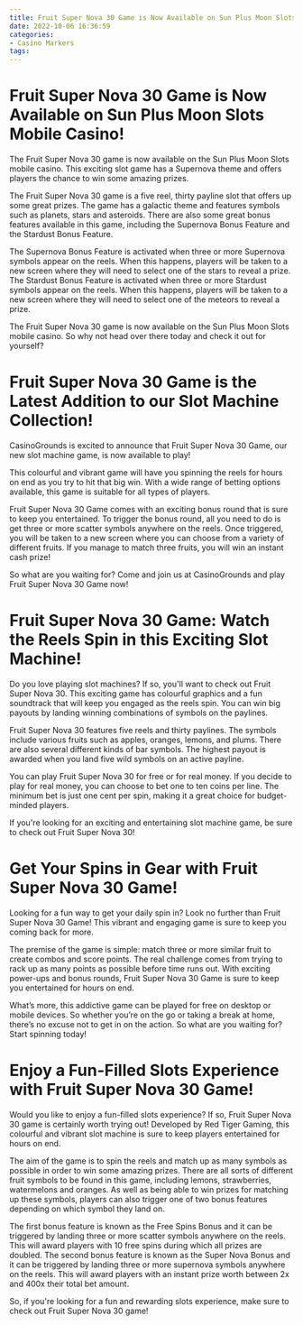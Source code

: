 ```yaml
---
title: Fruit Super Nova 30 Game is Now Available on Sun Plus Moon Slots Mobile Casino!
date: 2022-10-06 16:36:59
categories:
- Casino Markers
tags:
---
```



#  Fruit Super Nova 30 Game is Now Available on Sun Plus Moon Slots Mobile Casino!

The Fruit Super Nova 30 game is now available on the Sun Plus Moon Slots mobile casino. This exciting slot game has a Supernova theme and offers players the chance to win some amazing prizes.

The Fruit Super Nova 30 game is a five reel, thirty payline slot that offers up some great prizes. The game has a galactic theme and features symbols such as planets, stars and asteroids. There are also some great bonus features available in this game, including the Supernova Bonus Feature and the Stardust Bonus Feature.

The Supernova Bonus Feature is activated when three or more Supernova symbols appear on the reels. When this happens, players will be taken to a new screen where they will need to select one of the stars to reveal a prize. The Stardust Bonus Feature is activated when three or more Stardust symbols appear on the reels. When this happens, players will be taken to a new screen where they will need to select one of the meteors to reveal a prize.

The Fruit Super Nova 30 game is now available on the Sun Plus Moon Slots mobile casino. So why not head over there today and check it out for yourself?

#  Fruit Super Nova 30 Game is the Latest Addition to our Slot Machine Collection!

CasinoGrounds is excited to announce that Fruit Super Nova 30 Game, our new slot machine game, is now available to play!

This colourful and vibrant game will have you spinning the reels for hours on end as you try to hit that big win. With a wide range of betting options available, this game is suitable for all types of players.

Fruit Super Nova 30 Game comes with an exciting bonus round that is sure to keep you entertained. To trigger the bonus round, all you need to do is get three or more scatter symbols anywhere on the reels. Once triggered, you will be taken to a new screen where you can choose from a variety of different fruits. If you manage to match three fruits, you will win an instant cash prize!

So what are you waiting for? Come and join us at CasinoGrounds and play Fruit Super Nova 30 Game now!

#  Fruit Super Nova 30 Game: Watch the Reels Spin in this Exciting Slot Machine!

Do you love playing slot machines? If so, you'll want to check out Fruit Super Nova 30. This exciting game has colourful graphics and a fun soundtrack that will keep you engaged as the reels spin. You can win big payouts by landing winning combinations of symbols on the paylines.

Fruit Super Nova 30 features five reels and thirty paylines. The symbols include various fruits such as apples, oranges, lemons, and plums. There are also several different kinds of bar symbols. The highest payout is awarded when you land five wild symbols on an active payline.

You can play Fruit Super Nova 30 for free or for real money. If you decide to play for real money, you can choose to bet one to ten coins per line. The minimum bet is just one cent per spin, making it a great choice for budget-minded players.

If you're looking for an exciting and entertaining slot machine game, be sure to check out Fruit Super Nova 30!

#  Get Your Spins in Gear with Fruit Super Nova 30 Game! 

Looking for a fun way to get your daily spin in? Look no further than Fruit Super Nova 30 Game! This vibrant and engaging game is sure to keep you coming back for more.

The premise of the game is simple: match three or more similar fruit to create combos and score points. The real challenge comes from trying to rack up as many points as possible before time runs out. With exciting power-ups and bonus rounds, Fruit Super Nova 30 Game is sure to keep you entertained for hours on end.

What’s more, this addictive game can be played for free on desktop or mobile devices. So whether you’re on the go or taking a break at home, there’s no excuse not to get in on the action. So what are you waiting for? Start spinning today!

#  Enjoy a Fun-Filled Slots Experience with Fruit Super Nova 30 Game!

Would you like to enjoy a fun-filled slots experience? If so, Fruit Super Nova 30 game is certainly worth trying out! Developed by Red Tiger Gaming, this colourful and vibrant slot machine is sure to keep players entertained for hours on end.

The aim of the game is to spin the reels and match up as many symbols as possible in order to win some amazing prizes. There are all sorts of different fruit symbols to be found in this game, including lemons, strawberries, watermelons and oranges. As well as being able to win prizes for matching up these symbols, players can also trigger one of two bonus features depending on which symbol they land on.

The first bonus feature is known as the Free Spins Bonus and it can be triggered by landing three or more scatter symbols anywhere on the reels. This will award players with 10 free spins during which all prizes are doubled. The second bonus feature is known as the Super Nova Bonus and it can be triggered by landing three or more supernova symbols anywhere on the reels. This will award players with an instant prize worth between 2x and 400x their total bet amount.

So, if you're looking for a fun and rewarding slots experience, make sure to check out Fruit Super Nova 30 game!